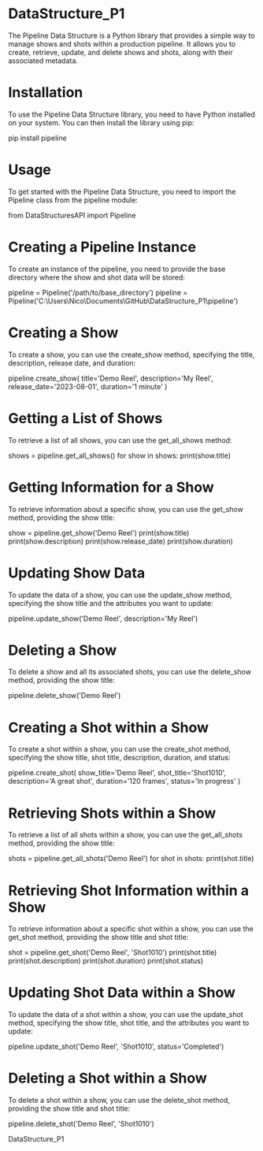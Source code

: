 # DataStructure_P1
The Pipeline Data Structure is a Python library that provides a simple way to manage shows and shots within a production pipeline. It allows you to create, retrieve, update, and delete shows and shots, along with their associated metadata.

# Installation
To use the Pipeline Data Structure library, you need to have Python installed on your system. You can then install the library using pip:

pip install pipeline



# Usage
To get started with the Pipeline Data Structure, you need to import the Pipeline class from the pipeline module:

from DataStructuresAPI import Pipeline



# Creating a Pipeline Instance
To create an instance of the pipeline, you need to provide the base directory where the show and shot data will be stored:

pipeline = Pipeline('/path/to/base_directory')
pipeline = Pipeline('C:\\Users\\Nico\\Documents\\GitHub\\DataStructure_P1\\pipeline')



# Creating a Show
To create a show, you can use the create_show method, specifying the title, description, release date, and duration:

pipeline.create_show(
    title='Demo Reel',
    description='My Reel',
    release_date='2023-08-01',
    duration='1 minute'
)



# Getting a List of Shows
To retrieve a list of all shows, you can use the get_all_shows method:

shows = pipeline.get_all_shows()
for show in shows:
    print(show.title)



# Getting Information for a Show
To retrieve information about a specific show, you can use the get_show method, providing the show title:

show = pipeline.get_show('Demo Reel')
print(show.title)
print(show.description)
print(show.release_date)
print(show.duration)



# Updating Show Data
To update the data of a show, you can use the update_show method, specifying the show title and the attributes you want to update:

pipeline.update_show('Demo Reel', description='My Reel')



# Deleting a Show
To delete a show and all its associated shots, you can use the delete_show method, providing the show title:

pipeline.delete_show('Demo Reel')



# Creating a Shot within a Show
To create a shot within a show, you can use the create_shot method, specifying the show title, shot title, description, duration, and status:

pipeline.create_shot(
    show_title='Demo Reel',
    shot_title='Shot1010',
    description='A great shot',
    duration='120 frames',
    status='In progress'
)



# Retrieving Shots within a Show
To retrieve a list of all shots within a show, you can use the get_all_shots method, providing the show title:

shots = pipeline.get_all_shots('Demo Reel')
for shot in shots:
    print(shot.title)



# Retrieving Shot Information within a Show
To retrieve information about a specific shot within a show, you can use the get_shot method, providing the show title and shot title:

shot = pipeline.get_shot('Demo Reel', 'Shot1010')
print(shot.title)
print(shot.description)
print(shot.duration)
print(shot.status)



# Updating Shot Data within a Show
To update the data of a shot within a show, you can use the update_shot method, specifying the show title, shot title, and the attributes you want to update:

pipeline.update_shot('Demo Reel', 'Shot1010', status='Completed')



# Deleting a Shot within a Show
To delete a shot within a show, you can use the delete_shot method, providing the show title and shot title:

pipeline.delete_shot('Demo Reel', 'Shot1010')

 DataStructure_P1
